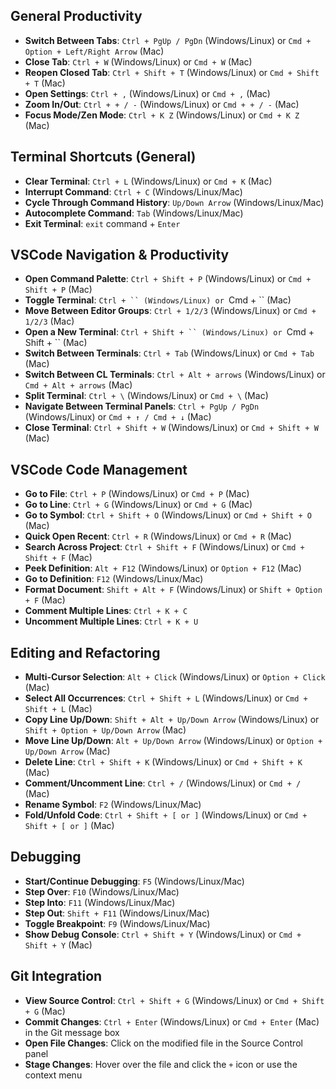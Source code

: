 ## **General Productivity**

- **Switch Between Tabs**: `Ctrl + PgUp / PgDn` (Windows/Linux) or `Cmd + Option + Left/Right Arrow` (Mac)
- **Close Tab**: `Ctrl + W` (Windows/Linux) or `Cmd + W` (Mac)
- **Reopen Closed Tab**: `Ctrl + Shift + T` (Windows/Linux) or `Cmd + Shift + T` (Mac)
- **Open Settings**: `Ctrl + ,` (Windows/Linux) or `Cmd + ,` (Mac)
- **Zoom In/Out**: `Ctrl + + / -` (Windows/Linux) or `Cmd + + / -` (Mac)
- **Focus Mode/Zen Mode**: `Ctrl + K Z` (Windows/Linux) or `Cmd + K Z` (Mac)

## **Terminal Shortcuts (General)**

- **Clear Terminal**: `Ctrl + L` (Windows/Linux) or `Cmd + K` (Mac)
- **Interrupt Command**: `Ctrl + C` (Windows/Linux/Mac)
- **Cycle Through Command History**: `Up/Down Arrow` (Windows/Linux/Mac)
- **Autocomplete Command**: `Tab` (Windows/Linux/Mac)
- **Exit Terminal**: `exit` command + `Enter`

## **VSCode Navigation & Productivity**

- **Open Command Palette**: `Ctrl + Shift + P` (Windows/Linux) or `Cmd + Shift + P` (Mac)
- **Toggle Terminal**: ` Ctrl + `` (Windows/Linux) or  `Cmd + `` (Mac)
- **Move Between Editor Groups**: `Ctrl + 1/2/3` (Windows/Linux) or `Cmd + 1/2/3` (Mac)
- **Open a New Terminal**: ` Ctrl + Shift + `` (Windows/Linux) or  `Cmd + Shift + `` (Mac)
- **Switch Between Terminals**: `Ctrl + Tab` (Windows/Linux) or `Cmd + Tab` (Mac)
- **Switch Between CL Terminals**: `Ctrl + Alt + arrows` (Windows/Linux) or `Cmd + Alt + arrows` (Mac)
- **Split Terminal**: `Ctrl + \` (Windows/Linux) or `Cmd + \` (Mac)
- **Navigate Between Terminal Panels**: `Ctrl + PgUp / PgDn` (Windows/Linux) or `Cmd + ↑ / Cmd + ↓` (Mac)
- **Close Terminal**: `Ctrl + Shift + W` (Windows/Linux) or `Cmd + Shift + W` (Mac)

## **VSCode Code Management**

- **Go to File**: `Ctrl + P` (Windows/Linux) or `Cmd + P` (Mac)
- **Go to Line**: `Ctrl + G` (Windows/Linux) or `Cmd + G` (Mac)
- **Go to Symbol**: `Ctrl + Shift + O` (Windows/Linux) or `Cmd + Shift + O` (Mac)
- **Quick Open Recent**: `Ctrl + R` (Windows/Linux) or `Cmd + R` (Mac)
- **Search Across Project**: `Ctrl + Shift + F` (Windows/Linux) or `Cmd + Shift + F` (Mac)
- **Peek Definition**: `Alt + F12` (Windows/Linux) or `Option + F12` (Mac)
- **Go to Definition**: `F12` (Windows/Linux/Mac)
- **Format Document**: `Shift + Alt + F` (Windows/Linux) or `Shift + Option + F` (Mac)
- **Comment Multiple Lines**: `Ctrl + K + C`
- **Uncomment Multiple Lines**: `Ctrl + K + U`

## **Editing and Refactoring**

- **Multi-Cursor Selection**: `Alt + Click` (Windows/Linux) or `Option + Click` (Mac)
- **Select All Occurrences**: `Ctrl + Shift + L` (Windows/Linux) or `Cmd + Shift + L` (Mac)
- **Copy Line Up/Down**: `Shift + Alt + Up/Down Arrow` (Windows/Linux) or `Shift + Option + Up/Down Arrow` (Mac)
- **Move Line Up/Down**: `Alt + Up/Down Arrow` (Windows/Linux) or `Option + Up/Down Arrow` (Mac)
- **Delete Line**: `Ctrl + Shift + K` (Windows/Linux) or `Cmd + Shift + K` (Mac)
- **Comment/Uncomment Line**: `Ctrl + /` (Windows/Linux) or `Cmd + /` (Mac)
- **Rename Symbol**: `F2` (Windows/Linux/Mac)
- **Fold/Unfold Code**: `Ctrl + Shift + [ or ]` (Windows/Linux) or `Cmd + Shift + [ or ]` (Mac)

## **Debugging**

- **Start/Continue Debugging**: `F5` (Windows/Linux/Mac)
- **Step Over**: `F10` (Windows/Linux/Mac)
- **Step Into**: `F11` (Windows/Linux/Mac)
- **Step Out**: `Shift + F11` (Windows/Linux/Mac)
- **Toggle Breakpoint**: `F9` (Windows/Linux/Mac)
- **Show Debug Console**: `Ctrl + Shift + Y` (Windows/Linux) or `Cmd + Shift + Y` (Mac)

## **Git Integration**

- **View Source Control**: `Ctrl + Shift + G` (Windows/Linux) or `Cmd + Shift + G` (Mac)
- **Commit Changes**: `Ctrl + Enter` (Windows/Linux) or `Cmd + Enter` (Mac) in the Git message box
- **Open File Changes**: Click on the modified file in the Source Control panel
- **Stage Changes**: Hover over the file and click the `+` icon or use the context menu
